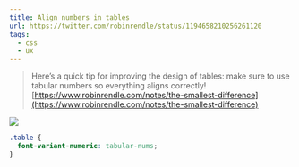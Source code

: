 ```yaml
---
title: Align numbers in tables
url: https://twitter.com/robinrendle/status/1194658210256261120
tags:
  - css
  - ux
---
```


> Here’s a quick tip for improving the design of tables: make sure to use tabular numbers so everything aligns correctly! [https://www.robinrendle.com/notes/the-smallest-difference](https://www.robinrendle.com/notes/the-smallest-difference)

![](https://d33wubrfki0l68.cloudfront.net/73b93a472b67cac8033552a6a707e42eb30beefe/c58a6/uploads/table-animation.gif)

```css
.table {
  font-variant-numeric: tabular-nums;
}
```
